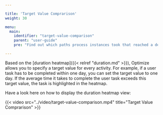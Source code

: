 ```yaml
---

title: 'Target Value Comprarison'
weight: 30

menu:
  main:
    identifier: "target-value-comparison"
    parent: "user-guide"
    pre: "Find out which paths process instances took that reached a desired outcome"

---
```


Based on the [duration heatmap]({{< relref "duration.md" >}}), Optimize allows you to specify a target value for every activity. For example, if a user task has to be completed within one day, you can set the target value to one day. If the average time it takes to complete the user task exceeds this target value, the task is highlighted in the heatmap.

Have a look here on how to display the duration heatmap view:

{{< video src="../video/target-value-comparison.mp4" title="Target Value Comprarison" >}}

